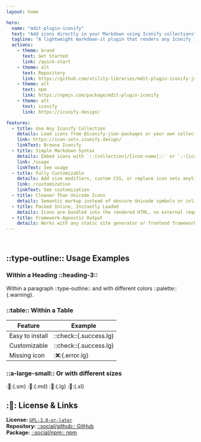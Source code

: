 ```yaml
---
layout: home

hero:
  name: "mdit-plugin-iconify"
  text: "Add icons directly in your Markdown using Iconify collections"
  tagline: "A lightweight markdown-it plugin that renders any Iconify icon inline."
  actions:
    - theme: brand
      text: Get Started
      link: /quick-start
    - theme: alt
      text: Repository
      link: https://github.com/utility-libraries/mdit-plugin-iconify-js
    - theme: alt
      text: npm
      link: https://npmjs.com/package/mdit-plugin-iconify
    - theme: alt
      text: iconify
      link: https://iconify.design/

features:
  - title: Use Any Iconify Collection
    details: Load icons from @iconify-json packages or your own collections.
    link: https://icon-sets.iconify.design/
    linkText: Browse Iconify
  - title: Simple Markdown Syntax
    details: Embed icons with `::[collection]/[icon-name]::` or `::[icon-name]::`.
    link: /usage
    linkText: See usage
  - title: Fully Customizable
    details: Add size modifiers, custom CSS, or replace icon sets anytime.
    link: /customization
    linkText: See customization
  - title: Cleaner Than Unicode Icons
    details: Semantic markup instead of obscure Unicode symbols or inline SVG strings.
  - title: Packed Inline, Instantly Loaded
    details: Icons are bundled into the rendered HTML, no external requests done.
  - title: Framework-Agnostic Output
    details: Works with any static site generator or frontend framework consuming Markdown.
---
```


<div style="height: 1em"></div>

## ::type-outline:: Usage Examples

### Within a Heading ::heading-3::

Within a paragraph ::type-outline:: and with different colors ::palette::{.warning}.

### ::table:: Within a Table

| Feature         | Example                     |
|-----------------|-----------------------------|
| Easy to install | ::check::{.success.lg}      |
| Customizable    | ::check::{.success.lg}    |
| Missing icon    | ::x::{.error.lg}          |

### ::a-large-small:: Or with different sizes

::bug::{.sm}
::bug::{.md}
::bug::{.lg}
::bug::{.xl}

## ::book:: License & Links

**License:** [`GPL-3.0-or-later`](https://github.com/utility-libraries/mdit-plugin-iconify-js/tree/main/LICENSE)  
**Repository:** [::social/github:: GitHub](https://github.com/utility-libraries/mdit-plugin-iconify-js)  
**Package:** [::social/npm:: npm](https://npmjs.com/package/mdit-plugin-iconify)  
